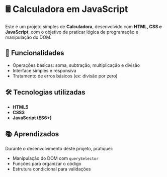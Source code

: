 # 🖩 Calculadora em JavaScript  

Este é um projeto simples de **Calculadora**, desenvolvido com **HTML, CSS e JavaScript**, com o objetivo de praticar lógica de programação e manipulação do DOM.  

## 🚀 Funcionalidades  
- Operações básicas: soma, subtração, multiplicação e divisão  
- Interface simples e responsiva  
- Tratamento de erros básicos (ex: divisão por zero)  

## 🛠 Tecnologias utilizadas  
- **HTML5**  
- **CSS3**  
- **JavaScript (ES6+)**  

## 📚 Aprendizados  
Durante o desenvolvimento deste projeto, pratiquei:  
- Manipulação do DOM com `querySelector`  
- Funções para organizar o código  
- Estrutura condicional para validações  
